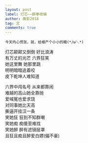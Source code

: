 ```yaml
---
layout: post
label: 灯芯——醉拳改编
author: 画影2018
tag: 文
comments: true
---
```


    今天内心慌张，就，给楼产个小小的粮(*/ω＼*)

灯芯颠颠又倒倒 好比浪涛
<br>有万丈的光芒 六界狂笑
<br>她这里舞 她那里跳
<br>明明暗暗追着咬
<br>皮下乾坤人难知道

六界中闯名号 从来都靠闹
<br>难越的高山她全靠抛
<br>爱喊冤也爱求饶
<br>对同事她比天高
<br>撕逼开挂汉一条
<br>笑她狂 狂到不知群嘲
<br>笑她痴 痴傻至难找
<br>笑她醉 醉有滤镜层罩
<br>且狂且痴且醉爱白嫖(偏不豪)